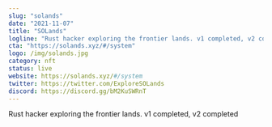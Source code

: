 ```yaml
---
slug: "solands"
date: "2021-11-07"
title: "SOLands"
logline: "Rust hacker exploring the frontier lands. v1 completed, v2 completed"
cta: "https://solands.xyz/#/system"
logo: /img/solands.jpg
category: nft
status: live
website: https://solands.xyz/#/system
twitter: https://twitter.com/ExploreSOLands
discord: https://discord.gg/bM2KuSWRnT
---
```


Rust hacker exploring the frontier lands. v1 completed, v2 completed
